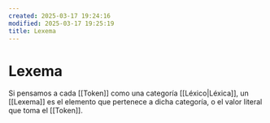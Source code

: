 ```yaml
---
created: 2025-03-17 19:24:16
modified: 2025-03-17 19:25:19
title: Lexema
---
```

# Lexema

Si pensamos a cada [[Token]] como una categoría [[Léxico|Léxica]], un [[Lexema]] es el elemento que pertenece a dicha categoría, o el valor literal que toma el [[Token]].
